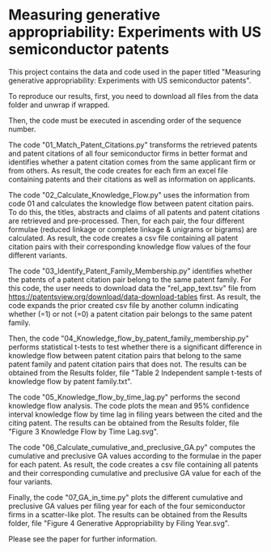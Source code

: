 # Measuring generative appropriability: Experiments with US semiconductor patents

This project contains the data and code used in the paper titled "Measuring generative appropriability: Experiments with US semiconductor patents". 

To reproduce our results, first, you need to download all files from the data folder and unwrap if wrapped.

Then, the code must be executed in ascending order of the sequence number.

The code "01_Match_Patent_Citations.py" transforms the retrieved patents and patent citations of all four semiconductor firms in better format and identifies whether a patent citation comes from the same applicant firm or from others. As result, the code creates for each firm an excel file containing patents and their citations as well as information on applicants.

The code "02_Calculate_Knowledge_Flow.py" uses the information from code 01 and calculates the knowledge flow between patent citation pairs. To do this, the titles, abstracts and claims of all patents and patent citations are retrieved and pre-processed. Then, for each pair, the four different formulae (reduced linkage or complete linkage & unigrams or bigrams) are calculated. As result, the code creates a csv file containing all patent citation pairs with their corresponding knowledge flow values of the four different variants.

The code "03_Identify_Patent_Family_Membership.py" identifies whether the patents of a patent citation pair belong to the same patent family. For this code, the user needs to download data the "rel_app_text.tsv" file from https://patentsview.org/download/data-download-tables first. As result, the code expands the prior created csv file by another column indicating whether (=1) or not (=0) a patent citation pair belongs to the same patent family.

Then, the code "04_Knowledge_flow_by_patent_family_membership.py" performs statistical t-tests to test whether there is a significant difference in knowledge flow between patent citation pairs that belong to the same patent family and patent citation pairs that does not. The results can be obtained from the Results folder, file "Table 2 Independent sample t-tests of knowledge flow by patent family.txt".

The code "05_Knowledge_flow_by_time_lag.py" performs the second knowledge flow analysis. The code plots the mean and 95% confidence interval knowledge flow by time lag in filing years between the cited and the citing patent. The results can be obtained from the Results folder, file "Figure 3 Knowledge Flow by Time Lag.svg".

The code "06_Calculate_cumulative_and_preclusive_GA.py" computes the cumulative and preclusive GA values according to the formulae in the paper for each patent. As result, the code creates a csv file containing all patents and their corresponding cumulative and preclusive GA value for each of the four variants.

Finally, the code "07_GA_in_time.py" plots the different cumulative and preclusive GA values per filing year for each of the four semiconductor firms in a scatter-like plot. The results can be obtained from the Results folder, file "Figure 4 Generative Appropriability by Filing Year.svg". 

Please see the paper for further information.
